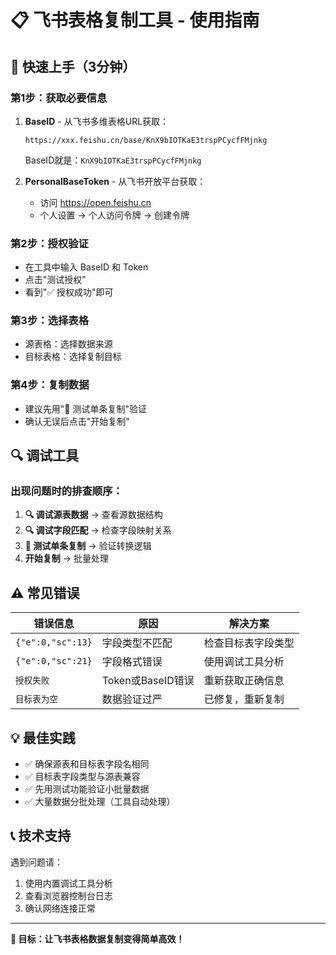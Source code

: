 # 📋 飞书表格复制工具 - 使用指南

## 🚀 快速上手（3分钟）

### 第1步：获取必要信息
1. **BaseID** - 从飞书多维表格URL获取：
   ```
   https://xxx.feishu.cn/base/KnX9bIOTKaE3trspPCycfFMjnkg
   ```
   BaseID就是：`KnX9bIOTKaE3trspPCycfFMjnkg`

2. **PersonalBaseToken** - 从飞书开放平台获取：
   - 访问 https://open.feishu.cn
   - 个人设置 → 个人访问令牌 → 创建令牌

### 第2步：授权验证
- 在工具中输入 BaseID 和 Token
- 点击"测试授权"
- 看到"✅ 授权成功"即可

### 第3步：选择表格
- 源表格：选择数据来源
- 目标表格：选择复制目标

### 第4步：复制数据
- 建议先用"🧪 测试单条复制"验证
- 确认无误后点击"开始复制"

## 🔍 调试工具

### 出现问题时的排查顺序：

1. **🔍 调试源表数据** → 查看源数据结构
2. **🔍 调试字段匹配** → 检查字段映射关系
3. **🧪 测试单条复制** → 验证转换逻辑
4. **开始复制** → 批量处理

## ⚠️ 常见错误

| 错误信息 | 原因 | 解决方案 |
|---------|------|---------|
| `{"e":0,"sc":13}` | 字段类型不匹配 | 检查目标表字段类型 |
| `{"e":0,"sc":21}` | 字段格式错误 | 使用调试工具分析 |
| `授权失败` | Token或BaseID错误 | 重新获取正确信息 |
| `目标表为空` | 数据验证过严 | 已修复，重新复制 |

## 💡 最佳实践

- ✅ 确保源表和目标表字段名相同
- ✅ 目标表字段类型与源表兼容
- ✅ 先用测试功能验证小批量数据
- ✅ 大量数据分批处理（工具自动处理）

## 📞 技术支持

遇到问题请：
1. 使用内置调试工具分析
2. 查看浏览器控制台日志
3. 确认网络连接正常

---
**🎯 目标：让飞书表格数据复制变得简单高效！**
